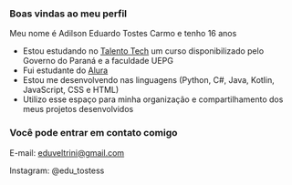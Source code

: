 ### Boas vindas ao meu perfil

Meu nome é Adilson Eduardo Tostes Carmo e tenho 16 anos

- Estou estudando no [Talento Tech](https://ead.uepg.br/site/talento_tech) um curso disponibilizado pelo Governo do Paraná e a faculdade UEPG
- Fui estudante do [Alura](https://www.alura.com.br)
- Estou me desenvolvendo nas linguagens (Python, C#, Java, Kotlin, JavaScript, CSS e HTML)
- Utilizo esse espaço para minha organização e compartilhamento dos meus projetos desenvolvidos

### Você pode entrar em contato comigo

E-mail: eduveltrini@gmail.com

Instagram: @edu_tostess
